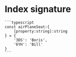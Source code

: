 <i class="time"></i>
<div class="head"><h1>Index signature</h1></div>

````ad-abstract
```typescript
const airPlaneSeat:{
	[property:string]:string
} = {
	'3DS': 'Boris',
	'6YH': 'Bill'
}
```
````
